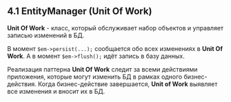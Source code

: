 ## 4.1 EntityManager (Unit Of Work)

**Unit Of Work** - класс, который обслуживает набор объектов и управляет записью изменений в БД.

В момент `$em->persist(...);` сообщается обо всех изменениях в **Unit Of Work**. А в момент `$em->flush();` идёт запись в базу данных.

Реализация паттерна **Unit Of Work** следит за всеми действиями приложения, которые могут изменить БД в рамках одного бизнес-действия. Когда бизнес-действие завершается, **Unit of Work** выявляет все изменения и вносит их в БД.